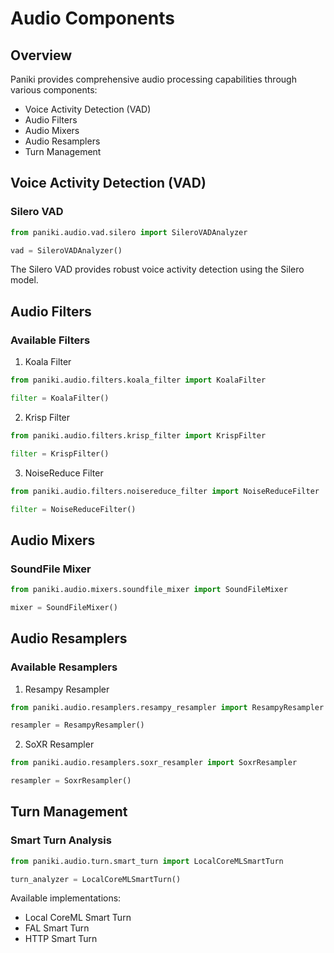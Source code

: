 # Audio Components

## Overview

Paniki provides comprehensive audio processing capabilities through various components:

- Voice Activity Detection (VAD)
- Audio Filters
- Audio Mixers
- Audio Resamplers
- Turn Management

## Voice Activity Detection (VAD)

### Silero VAD

```python
from paniki.audio.vad.silero import SileroVADAnalyzer

vad = SileroVADAnalyzer()
```

The Silero VAD provides robust voice activity detection using the Silero model.

## Audio Filters

### Available Filters

1. Koala Filter
```python
from paniki.audio.filters.koala_filter import KoalaFilter

filter = KoalaFilter()
```

2. Krisp Filter
```python
from paniki.audio.filters.krisp_filter import KrispFilter

filter = KrispFilter()
```

3. NoiseReduce Filter
```python
from paniki.audio.filters.noisereduce_filter import NoiseReduceFilter

filter = NoiseReduceFilter()
```

## Audio Mixers

### SoundFile Mixer

```python
from paniki.audio.mixers.soundfile_mixer import SoundFileMixer

mixer = SoundFileMixer()
```

## Audio Resamplers

### Available Resamplers

1. Resampy Resampler
```python
from paniki.audio.resamplers.resampy_resampler import ResampyResampler

resampler = ResampyResampler()
```

2. SoXR Resampler
```python
from paniki.audio.resamplers.soxr_resampler import SoxrResampler

resampler = SoxrResampler()
```

## Turn Management

### Smart Turn Analysis

```python
from paniki.audio.turn.smart_turn import LocalCoreMLSmartTurn

turn_analyzer = LocalCoreMLSmartTurn()
```

Available implementations:
- Local CoreML Smart Turn
- FAL Smart Turn
- HTTP Smart Turn